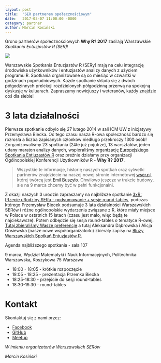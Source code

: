 ```yaml
---
layout: post
title:  "SER partnerem społecznościowym"
date:   2017-03-07 11:00:00 -0800
category: partner
author: Marcin Kosiński
---
```

  
Grono partnerów społecznościowych **Why R? 2017** zasilają Warszawskie *Spotkania Entuzjastów R (SER)*!

<img src="/blog/img/ser.jpg">  
  
Warszawskie Spotkania Entuzjastów R (SERy) mają na celu integrację środowiska użytkowników i entuzjastów analizy danych z użyciem programu R. Spotkania organizowane są co miesiąc w czwartki w godzinach popołudniowych. Każde spotkanie składa się z dwóch półgodzinnych prelekcji rozdzielonych półgodzinną przerwą na spokojną dyskusję w kuluarach.
Zapraszamy nowicjuszy i weteranów, każdy znajdzie coś dla siebie!


# 3 lata działalności

Pierwsze spotkanie odbyło się 27 lutego 2014 w sali ICM UW z inicjatywy Przemysława Biecka. Od tego czasu nasza R-owa społeczność bardzo się rozrosła a liczba zapisanych członków niedługo przekroczy 1300 osób! 
Zorganizowaliśmy 23 spotkania (24te już pojutrze), 13 warsztatów, jeden udany maraton analizy danych, wspieraliśmy organizację [Europejskiego Spotkania Entjuzastów R](http://erum.ue.poznan.pl/) oraz preżnie działamy przy organizacji Ogólnopolskiej Konferencji Użytkowników R  - **Why R? 2017**.

> Wszystkie te informacje, historię naszych spotkań oraz sylwetki partnerów znajdziecie na naszej nowej stronie internetowej [wser.pl](http://wser.pl/), której twórcą jest [Emil Buszyło](https://github.com/EmilBuszylo/). Chwilowo jeszcze w trakcie budowy, ale na 9 marca chcemy być w pełni funkcjonalni.

Z okazji naszych 3 urodzin zapraszamy na najbliższe spotkanie [3xR: tRzecie uRodziny SERa - podsumowanie + sesje round-tables](https://www.meetup.com/Spotkania-Entuzjastow-R-Warsaw-R-Users-Group-Meetup/events/236342018/),
podczas którego Przemysław Biecek podsumuje 3 lata działalności Warszawskich SERów i różne ogólnopolskie wydarzenia związane z R, które miały miejsce w Polsce w ostatnich 15 latach (czasu jest mało, więc będą te najciekawsze). Potem odbędzie się sesja round-tables o tematyce R-owej. [Tutaj zbieraliśmy Wasze preferencje](https://www.facebook.com/events/1375416695864592/permalink/1375424719197123/) a tutaj Aleksandra Dąbrowska i Alicja Gosiewska (nasze nowe współorganizatorki) zbierały zapisy na [Bluzy Warszawskich Spotkań Entuzjastów R](https://www.facebook.com/events/1412915052052421/).

Agenda najbliższego spotkania - sala 107

9 marca, Wydział Matematyki i Nauk Informacyjnych, Politechnika Warszawska, Koszykowa 75 Warszawa

- 18:00 - 18:05 - krótkie rozpoczęcie
- 18:05 - 18:25 - prezentacja Przemka Biecka 
- 18:25-18:30 - przejście do sesji round-tables
- 18:30-19:30 - round-tables
  
# Kontakt

Skontaktuj się z nami przez:

* [Facebook](https://www.facebook.com/SERWarsaw/)
* [GitHub](https://github.com/mi2-warsaw/SER)
* [Meetup](https://www.meetup.com/Spotkania-Entuzjastow-R-Warsaw-R-Users-Group-Meetup/)


*W imieniu organizatorów Warszawskich SERów*

*Marcin Kosiński* 
